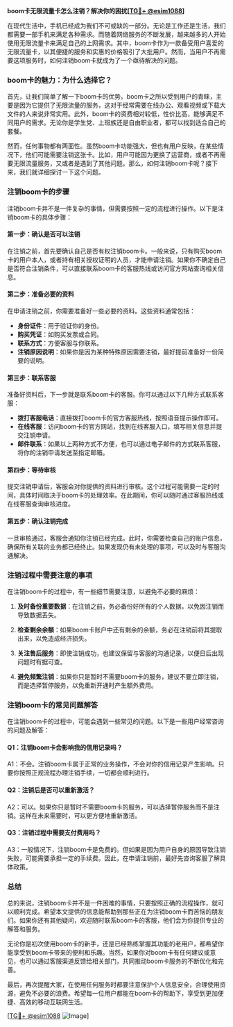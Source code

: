 **boom卡无限流量卡怎么注销？解决你的困扰[[TG💪+ @esim1088](https://t.me/s/esim1088)]**

在现代生活中，手机已经成为我们不可或缺的一部分。无论是工作还是生活，我们都需要一部手机来满足各种需求。而随着网络服务的不断发展，越来越多的人开始使用无限流量卡来满足自己的上网需求。其中，boom卡作为一款备受用户喜爱的无限流量卡，以其便捷的服务和实惠的价格吸引了大批用户。然而，当用户不再需要这项服务时，如何注销boom卡就成为了一个亟待解决的问题。

### boom卡的魅力：为什么选择它？

首先，让我们简单了解一下boom卡的优势。boom卡之所以受到用户的青睐，主要是因为它提供了无限流量的服务，这对于经常需要在线办公、观看视频或下载大文件的人来说非常实用。此外，boom卡的资费相对较低，性价比高，能够满足不同用户的需求。无论你是学生党、上班族还是自由职业者，都可以找到适合自己的套餐。

然而，任何事物都有两面性。虽然boom卡功能强大，但也有用户反映，在某些情况下，他们可能需要注销这张卡。比如，用户可能因为更换了运营商，或者不再需要无限流量服务，又或者是遇到了其他问题。那么，如何注销boom卡呢？接下来，我们就详细探讨一下这个问题。

### 注销boom卡的步骤

注销boom卡并不是一件复杂的事情，但需要按照一定的流程进行操作。以下是注销boom卡的具体步骤：

#### 第一步：确认是否可以注销
在注销之前，首先要确认自己是否有权注销boom卡。一般来说，只有购买boom卡的用户本人，或者持有相关授权证明的人员，才能申请注销。如果你不确定自己是否符合注销条件，可以直接联系boom卡的客服热线或访问官方网站查询相关信息。

#### 第二步：准备必要的资料
在申请注销之前，你需要准备好一些必要的资料。这些资料通常包括：
- **身份证件**：用于验证你的身份。
- **购买凭证**：如购买发票或合同。
- **联系方式**：方便客服与你联系。
- **注销原因说明**：如果你是因为某种特殊原因需要注销，最好提前准备好一份简要的说明。

#### 第三步：联系客服
准备好资料后，下一步就是联系boom卡的客服。你可以通过以下几种方式联系客服：
- **拨打客服电话**：直接拨打boom卡的官方客服热线，按照语音提示操作即可。
- **在线客服**：访问boom卡的官方网站，找到在线客服入口，填写相关信息并提交注销申请。
- **邮件联系**：如果以上两种方式不方便，也可以通过电子邮件的方式联系客服，将你的注销申请发送至指定邮箱。

#### 第四步：等待审核
提交注销申请后，客服会对你提供的资料进行审核。这个过程可能需要一定的时间，具体时间取决于boom卡的处理效率。在此期间，你可以随时通过客服热线或在线客服查询审核进度。

#### 第五步：确认注销完成
一旦审核通过，客服会通知你注销已经完成。此时，你需要检查自己的账户信息，确保所有关联的业务都已经终止。如果发现仍有未处理的事项，可以及时与客服沟通解决。

### 注销过程中需要注意的事项

在注销boom卡的过程中，有一些细节需要注意，以避免不必要的麻烦：

1. **及时备份重要数据**：在注销之前，务必备份好所有的个人数据，以免因注销而导致数据丢失。
   
2. **检查剩余余额**：如果boom卡账户中还有剩余的余额，务必在注销前将其提取出来，以免造成经济损失。

3. **关注售后服务**：即使注销成功，也建议保留与客服的沟通记录，以便日后出现问题时有据可查。

4. **避免频繁注销**：如果你只是暂时不需要boom卡的服务，建议不要立即注销，而是选择暂停服务，以免重新开通时产生额外费用。

### 注销boom卡的常见问题解答

在注销boom卡的过程中，可能会遇到一些常见的问题。以下是一些用户经常咨询的问题及解答：

#### Q1：注销boom卡会影响我的信用记录吗？
A1：不会。注销boom卡属于正常的业务操作，不会对你的信用记录产生影响。只要你按照正规流程办理注销手续，一切都会顺利进行。

#### Q2：注销后是否可以重新激活？
A2：可以。如果你只是暂时不需要boom卡的服务，可以选择暂停服务而不是注销。这样在未来需要时，可以更方便地重新激活。

#### Q3：注销过程中需要支付费用吗？
A3：一般情况下，注销boom卡是免费的。但如果是因为用户自身的原因导致注销失败，可能需要承担一定的手续费。因此，在申请注销前，最好先咨询客服了解具体政策。

### 总结

总的来说，注销boom卡并不是一件困难的事情，只要按照正确的流程操作，就可以顺利完成。希望本文提供的信息能帮助到那些正在为注销boom卡而苦恼的朋友们。如果你还有其他疑问，欢迎随时联系boom卡的客服，他们会为你提供专业的解答和服务。

无论你是初次使用boom卡的新手，还是已经熟练掌握其功能的老用户，都希望你能享受到boom卡带来的便利和乐趣。当然，如果你对boom卡有任何建议或意见，也可以通过客服渠道反馈给相关部门，共同推动boom卡服务的不断优化和完善。

最后，再次提醒大家，在使用任何服务时都要注意保护个人信息安全，合理使用资源，避免不必要的浪费。希望每一位用户都能在boom卡的帮助下，享受到更加便捷、高效的移动互联网生活。

[[TG💪+ @esim1088](https://t.me/s/esim1088) ![Image](https://i.postimg.cc/4NQfJmqS/Snipaste-2025-05-13-00-14-12.png)]